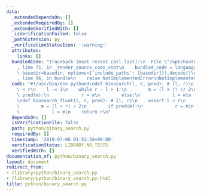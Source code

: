 ```yaml
---
data:
  _extendedDependsOn: []
  _extendedRequiredBy: []
  _extendedVerifiedWith: []
  _isVerificationFailed: false
  _pathExtension: py
  _verificationStatusIcon: ':warning:'
  attributes:
    links: []
  bundledCode: "Traceback (most recent call last):\n  File \"/opt/hostedtoolcache/Python/3.9.5/x64/lib/python3.9/site-packages/onlinejudge_verify/documentation/build.py\"\
    , line 71, in _render_source_code_stat\n    bundled_code = language.bundle(stat.path,\
    \ basedir=basedir, options={'include_paths': [basedir]}).decode()\n  File \"/opt/hostedtoolcache/Python/3.9.5/x64/lib/python3.9/site-packages/onlinejudge_verify/languages/python.py\"\
    , line 96, in bundle\n    raise NotImplementedError\nNotImplementedError\n"
  code: "#!/usr/bin/env python3\ndef binsearch(l, r, pred): # [l, r)\n    assert l\
    \ < r\n    l -= 1\n    while r - l > 1:\n        m = (l + r) // 2\n        if\
    \ pred(m):\n            r = m\n        else:\n            l = m\n    return r\n\
    \ndef binsearch_float(l, r, pred): # [l, r)\n    assert l < r\n    for _ in range(100):\n\
    \        m = (l + r) / 2\n        if pred(m):\n            r = m\n        else:\n\
    \            l = m\n    return r\n"
  dependsOn: []
  isVerificationFile: false
  path: python/binary_search.py
  requiredBy: []
  timestamp: '2018-07-06 01:52:56+09:00'
  verificationStatus: LIBRARY_NO_TESTS
  verifiedWith: []
documentation_of: python/binary_search.py
layout: document
redirect_from:
- /library/python/binary_search.py
- /library/python/binary_search.py.html
title: python/binary_search.py
---
```

